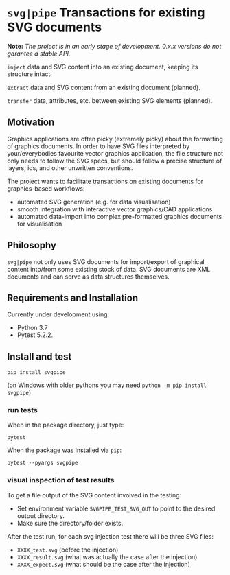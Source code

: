 

`svg|pipe` Transactions for existing SVG documents
==================================================

**Note:** *The project is in an early stage of development. 0.x.x versions do not garantee a stable API.*

`inject` data and SVG content into an existing document, keeping its structure intact.

`extract` data and SVG content from an existing document (planned).

`transfer` data, attributes, etc. between existing SVG elements (planned).


Motivation
----------

Graphics applications are often picky (extremely picky) about the formatting of graphics documents. In order to have SVG files interpreted by your/everybodies favourite vector graphics application, the file structure not only needs to follow the SVG specs, but should follow a precise structure of layers, ids, and other unwritten conventions.

The project wants to facilitate transactions on existing documents for graphics-based workflows:

 + automated SVG generation (e.g. for data visualisation)
 + smooth integration with interactive vector graphics/CAD applications
 + automated data-import into complex pre-formatted graphics documents for visualisation


Philosophy
----------

`svg|pipe` not only uses SVG documents for import/export of graphical content into/from some existing stock of data. SVG documents are XML documents and can serve as data structures themselves.


Requirements and Installation
-----------------------------

Currently under development using:

* Python 3.7
* Pytest 5.2.2.


Install and test
----------------

```
pip install svgpipe
```

(on Windows with older pythons you may need `python -m pip install svgpipe`)


### run tests

When in the package directory, just type:
```
pytest
```

When the package was installed via `pip`:

```
pytest --pyargs svgpipe
```


### visual inspection of test results

To get a file output of the SVG content involved in the testing:
+ Set environment variable `SVGPIPE_TEST_SVG_OUT` to point to the desired output directory.
+ Make sure the directory/folder exists.

After the test run, for each svg injection test there will be three SVG files:
+ `XXXX_test.svg` (before the injection)
+ `XXXX_result.svg` (what was actually the case after the injection)
+ `XXXX_expect.svg` (what should be the case after the injection)
